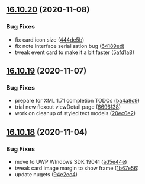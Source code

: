 ## [16.10.20](https://github.com/phandcock/GrampsView/compare/v16.10.19...v16.10.20) (2020-11-08)


### Bug Fixes

* fix card icon size ([444de5b](https://github.com/phandcock/GrampsView/commit/444de5bdb7236de6ecd99abc6f7782308c784547))
* fix note Interface serialisation bug ([64189ed](https://github.com/phandcock/GrampsView/commit/64189ed271a04449b8cdf085abb1725b5d412414))
* tweak event card to make it a bit faster ([5afd1a8](https://github.com/phandcock/GrampsView/commit/5afd1a835c2d324916d963c3789a0c49d7256e5a))



## [16.10.19](https://github.com/phandcock/GrampsView/compare/v16.10.18...v16.10.19) (2020-11-07)


### Bug Fixes

* prepare for XML 1.71 completion TODOs ([ba4a8c9](https://github.com/phandcock/GrampsView/commit/ba4a8c932d7da44c1bab323ab6ee5732efbf3495))
* trial new flexout viewDetail page ([6696f38](https://github.com/phandcock/GrampsView/commit/6696f38ebd598e49461eb48b3324a6e337b9fc0d))
* work on  cleanup of styled text models ([20ec0e2](https://github.com/phandcock/GrampsView/commit/20ec0e21d1352b4cbcc1fd85ec0408db5368320d))



## [16.10.18](https://github.com/phandcock/GrampsView/compare/v16.10.17...v16.10.18) (2020-11-04)


### Bug Fixes

* move to UWP WIndows SDK 19041 ([ad5e44e](https://github.com/phandcock/GrampsView/commit/ad5e44e1a021e051b81324879cff7ed4d5a5909f))
* tweak card image margin to show frame ([1b67e56](https://github.com/phandcock/GrampsView/commit/1b67e566fcf325217387879975a0fb57e1eb1f6d))
* update nugets ([94e2ec4](https://github.com/phandcock/GrampsView/commit/94e2ec4b0f9aff0759ef4a236a16ab818c06c96c))




